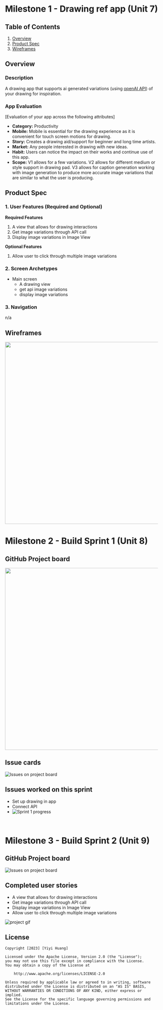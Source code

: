 # Milestone 1 - Drawing ref app (Unit 7)

## Table of Contents

1. [Overview](#Overview)
1. [Product Spec](#Product-Spec)
1. [Wireframes](#Wireframes)

## Overview

### Description

A drawing app that supports ai generated variations (using [openAI API](https://openai.com/blog/openai-api)) of your drawing for inspiration.

### App Evaluation

[Evaluation of your app across the following attributes]
- **Category:** Productivity
- **Mobile:** Mobile is essential for the drawing experience as it is convenient for touch screen motions for drawing. 
- **Story:** Creates a drawing aid/support for beginner and long time artists.
- **Market:** Any people interested in drawing with new ideas. 
- **Habit:** Users can notice the impact on their works and continue use of this app.
- **Scope:** V1 allows for a few variations. V2 allows for different medium or style support in drawing pad. V3 allows for caption generation working with image generation to produce more accurate image variations that are similar to what the user is producing.

## Product Spec

### 1. User Features (Required and Optional)

**Required Features**

1. A view that allows for drawing interactions
2. Get image variations through API call
3. Display image variations in Image View

**Optional Features**

1. Allow user to click through multiple image variations

### 2. Screen Archetypes

- Main screen
  - A drawing view
  - get api image variations
  - display image variations

### 3. Navigation

n/a

## Wireframes

<img src="drawgenWireframe.png" width=600>

<br>

# Milestone 2 - Build Sprint 1 (Unit 8)

## GitHub Project board

<img src="milestones.png" width=600>

## Issue cards
![Issues on project board](issues1.png)

## Issues worked on this sprint

- Set up drawing in app
- Connect API
- ![Sprint 1 progress](drawref_demo1.gif)

<br>

# Milestone 3 - Build Sprint 2 (Unit 9)

## GitHub Project board

![Issues on project board](issues2.png)

## Completed user stories

- A view that allows for drawing interactions
- Get image variations through API call
- Display image variations in Image View
- Allow user to click through multiple image variations

![project gif](drawref_demo2.gif)

## License

    Copyright [2023] [Yiyi Huang]

    Licensed under the Apache License, Version 2.0 (the "License");
    you may not use this file except in compliance with the License.
    You may obtain a copy of the License at

        http://www.apache.org/licenses/LICENSE-2.0

    Unless required by applicable law or agreed to in writing, software
    distributed under the License is distributed on an "AS IS" BASIS,
    WITHOUT WARRANTIES OR CONDITIONS OF ANY KIND, either express or implied.
    See the License for the specific language governing permissions and
    limitations under the License.

